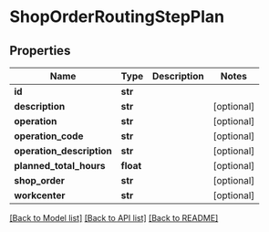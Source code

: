 # ShopOrderRoutingStepPlan

## Properties
Name | Type | Description | Notes
------------ | ------------- | ------------- | -------------
**id** | **str** |  | 
**description** | **str** |  | [optional] 
**operation** | **str** |  | [optional] 
**operation_code** | **str** |  | [optional] 
**operation_description** | **str** |  | [optional] 
**planned_total_hours** | **float** |  | [optional] 
**shop_order** | **str** |  | [optional] 
**workcenter** | **str** |  | [optional] 

[[Back to Model list]](../README.md#documentation-for-models) [[Back to API list]](../README.md#documentation-for-api-endpoints) [[Back to README]](../README.md)


